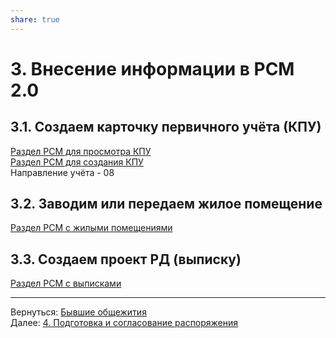 ```yaml
---  
share: true  
---  
```

   
# 3. Внесение информации в РСМ 2.0  
## 3.1. Создаем карточку первичного учёта (КПУ)  
[Раздел РСМ для просмотра КПУ](http://webrsm.mlc.gov:5222/RegistersView/KursKpu)  
[Раздел РСМ для создания КПУ](http://webrsm.mlc.gov:5222/RegistersView/KursDeclaration)  
Направление учёта - 08  
## 3.2. Заводим или передаем жилое помещение  
[Раздел РСМ с жилыми помещениями](http://webrsm.mlc.gov:5222/RegistersView/KursLivingSpace)  
## 3.3. Создаем проект РД (выписку)  
[Раздел РСМ с выписками](http://webrsm.mlc.gov:5222/RegistersView/KursOrder)  
  
___  
Вернуться: [Бывшие общежития](Бывшие%20общежития.md)  
Далее: [4. Подготовка и согласование распоряжения](4.%20Подготовка%20и%20согласование%20распоряжения.md)